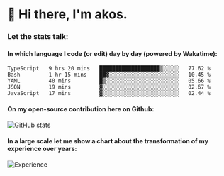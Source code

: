 # 👋 Hi there, I'm akos. 


### Let the stats talk:


#### In which language I code (or edit) day by day (powered by Wakatime): 

<!--START_SECTION:waka-->
```text
TypeScript   9 hrs 20 mins   ███████████████████▒░░░░░   77.62 % 
Bash         1 hr 15 mins    ██▓░░░░░░░░░░░░░░░░░░░░░░   10.45 % 
YAML         40 mins         █▒░░░░░░░░░░░░░░░░░░░░░░░   05.66 % 
JSON         19 mins         ▓░░░░░░░░░░░░░░░░░░░░░░░░   02.67 % 
JavaScript   17 mins         ▓░░░░░░░░░░░░░░░░░░░░░░░░   02.44 % 
```
<!--END_SECTION:waka-->

#### On my open-source contribution here on Github:
 
![GitHub stats](https://github-readme-stats.vercel.app/api?username=akosbalasko)

#### In a large scale let me show a chart about the transformation of my experience over years:   

![Experience](https://cr-skills-chart-widget.azurewebsites.net/api/api?username=akosbalasko)
